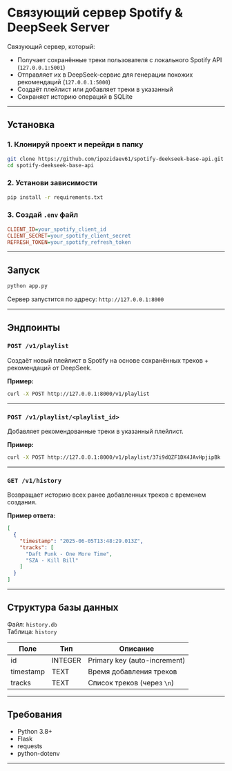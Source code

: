 ﻿# Связующий сервер Spotify & DeepSeek Server

Связующий сервер, который:
- Получает сохранённые треки пользователя с локального Spotify API (`127.0.0.1:5001`)
- Отправляет их в DeepSeek-сервис для генерации похожих рекомендаций (`127.0.0.1:5000`)
- Создаёт плейлист или добавляет треки в указанный
- Сохраняет историю операций в SQLite

---

## Установка

### 1. Клонируй проект и перейди в папку
```bash
git clone https://github.com/ipozidaev61/spotify-deekseek-base-api.git
cd spotify-deekseek-base-api
```

### 2. Установи зависимости
```bash
pip install -r requirements.txt
```

### 3. Создай `.env` файл
```ini
CLIENT_ID=your_spotify_client_id
CLIENT_SECRET=your_spotify_client_secret
REFRESH_TOKEN=your_spotify_refresh_token
```

---

## Запуск

```bash
python app.py
```

Сервер запустится по адресу: `http://127.0.0.1:8000`

---

## Эндпоинты

### `POST /v1/playlist`
Создаёт новый плейлист в Spotify на основе сохранённых треков + рекомендаций от DeepSeek.

**Пример:**
```bash
curl -X POST http://127.0.0.1:8000/v1/playlist
```

---

### `POST /v1/playlist/<playlist_id>`
Добавляет рекомендованные треки в указанный плейлист.

**Пример:**
```bash
curl -X POST http://127.0.0.1:8000/v1/playlist/37i9dQZF1DX4JAvHpjipBk
```

---

### `GET /v1/history`
Возвращает историю всех ранее добавленных треков с временем создания.

**Пример ответа:**
```json
[
  {
    "timestamp": "2025-06-05T13:48:29.013Z",
    "tracks": [
      "Daft Punk - One More Time",
      "SZA - Kill Bill"
    ]
  }
]
```

---

## Структура базы данных

Файл: `history.db`  
Таблица: `history`

| Поле      | Тип     | Описание                          |
|-----------|----------|-----------------------------------|
| id        | INTEGER  | Primary key (auto-increment)      |
| timestamp | TEXT     | Время добавления треков           |
| tracks    | TEXT     | Список треков (через `\n`)        |

---

## Требования

- Python 3.8+
- Flask
- requests
- python-dotenv

---

